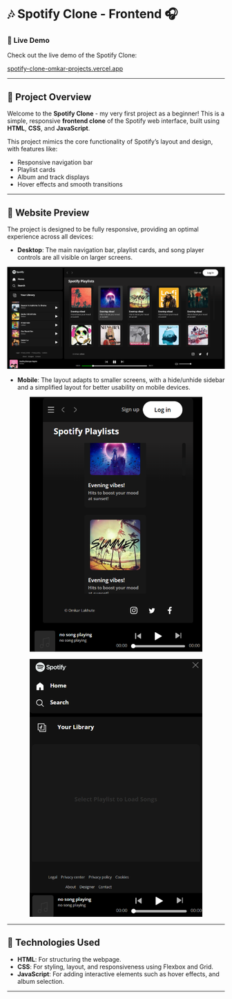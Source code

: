 # 🎶 **Spotify Clone - Frontend** 🎧

### 🎵 **Live Demo**

Check out the live demo of the Spotify Clone:

[spotify-clone-omkar-projects.vercel.app](https://spotify-clone-omkar-projects.vercel.app)  

---

## 🚀 **Project Overview**

Welcome to the **Spotify Clone** - my very first project as a beginner! This is a simple, responsive **frontend clone** of the Spotify web interface, built using **HTML**, **CSS**, and **JavaScript**.

This project mimics the core functionality of Spotify’s layout and design, with features like:
- Responsive navigation bar
- Playlist cards
- Album and track displays
- Hover effects and smooth transitions

---

## 📸 **Website Preview**


The project is designed to be fully responsive, providing an optimal experience across all devices:

- **Desktop**: The main navigation bar, playlist cards, and song player controls are all visible on larger screens.

<p align="center">
  <img src="public/desktop.png" alt="Desktop Preview" width="700"/>
</p>

- **Mobile**: The layout adapts to smaller screens, with a hide/unhide sidebar and a simplified layout for better usability on mobile devices.

<p align="center">
  <img src="public/nosidebarmobile.png" alt="Mobile Preview" width="400"/>
</p>

<p align="center">
  <img src="public/sidebarmobile.png" alt="Mobile Preview" width="400"/>
</p>

---

## 🔧 **Technologies Used**

- **HTML**: For structuring the webpage.
- **CSS**: For styling, layout, and responsiveness using Flexbox and Grid.
- **JavaScript**: For adding interactive elements such as  hover effects, and album selection.

---